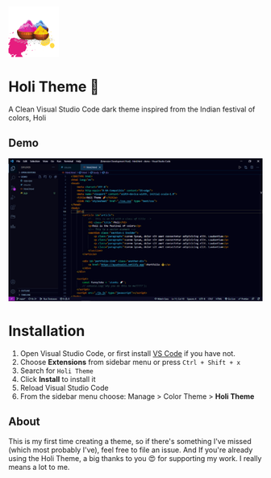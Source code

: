 ![logo](assets/logo.png)

# Holi Theme 🌈

A Clean Visual Studio Code dark theme inspired from the Indian festival of colors, Holi

## Demo 
![Preview Html](assets/preview-html.png)

# Installation

1.  Open Visual Studio Code, or first install [VS Code](https://code.visualstudio.com/) if you have not.
2.  Choose **Extensions** from sidebar menu or press `Ctrl + Shift + x`
3.  Search for `Holi Theme`
4.  Click **Install** to install it
5.  Reload Visual Studio Code
6.  From the sidebar menu choose: Manage > Color Theme > **Holi Theme**

## About
This is my first time creating a theme, so if there's something I've missed (which most probably I've), feel free to file an issue. And If you're already using the Holi Theme, a big thanks to you 😍 for supporting my work. I really means a lot to me.